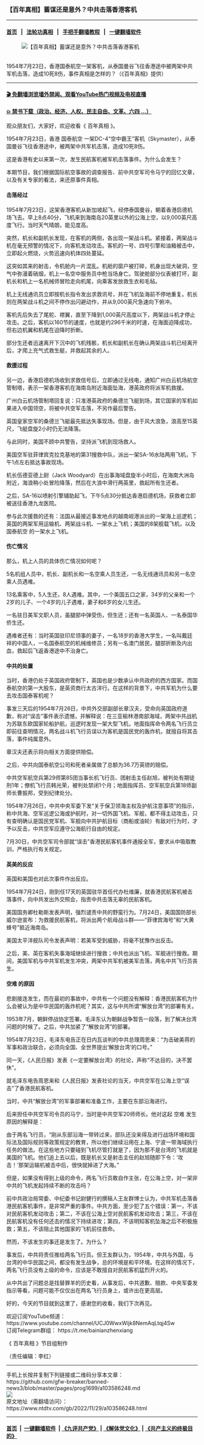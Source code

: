 ### 【百年真相】蓄谋还是意外？中共击落香港客机
------------------------

#### [首页](https://github.com/gfw-breaker/banned-news3/blob/master/README.md) &nbsp;&nbsp;|&nbsp;&nbsp; [法轮功真相](https://github.com/begood0513/basic/blob/master/README.md)  &nbsp;&nbsp;|&nbsp;&nbsp; [手把手翻墙教程](https://github.com/gfw-breaker/guides/wiki)  &nbsp;&nbsp;|&nbsp;&nbsp; [一键翻墙软件](https://github.com/gfw-breaker/nogfw/blob/master/README.md)  



<div><div class="featured_image">
 <figure>
  <img alt="【百年真相】蓄谋还是意外？中共击落香港客机" src="https://i.ntdtv.com/assets/uploads/2022/11/640-1-16-800x450.jpg"/>
 </figure><br/>
 <span class="caption">
  1954年7月23日，香港国泰航空一架客机，从泰国曼谷飞往香港途中被两架中共军机击落，造成10死8伤，事件真相是怎样的？（《百年真相》提供）
 </span>
</div>
</div><hr/>

#### [ 🎬  免翻墙浏览墙外禁闻、观看YouTube热门视频及电视直播](https://github.com/gfw-breaker/HelloWorld)

#### [ 💥  禁书下载（政治、经济、人权、民主自由、文革、六四 ...）](https://github.com/gfw-breaker/books/blob/master/README.md)

<div><div class="post_content" itemprop="articleBody">
 <p>
  观众朋友们，大家好，欢迎收看《
  <ok href="https://www.ntdtv.com/gb/百年真相.htm">
   百年真相
  </ok>
  》。
 </p>
 <p>
  1954年7月23日，香港
  <ok href="https://www.ntdtv.com/gb/国泰航空.htm">
   国泰航空
  </ok>
  一架DC-4“空中霸王”客机（Skymaster），从泰国曼谷飞往香港途中，被两架中共军机击落，造成10死8伤。
 </p>
 <p>
  这是香港有史以来第一次，发生民航客机被军机击落事件。为什么会发生？
 </p>
 <p>
  本期节目，我们根据国际航空事故的调查报告、前中共空军司令马宁的回忆文章，以及有关专家的看法，来还原事件真相。
 </p>
 <p>
 </p>
 <p>
  <h4>
   击落经过
  </h4>
  <p>
   1954年7月23日，这架香港客机从新加坡起飞，经停泰国曼谷，朝着香港启德机场飞去。早上8点40分，飞机来到海南岛20英里以外的公海上空，以9,000英尺高度飞行。当时天气晴朗，能见度高。
  </p>
  <p>
   突然，机长和副机长发现，在客机的两侧，各出现一架战斗机。紧接着，两架战斗机在毫无预警的情况下，向客机发动攻击。客机的一号、四号引擎和油箱被击中，立即起火燃烧，火势迅速向机体四处蔓延。
  </p>
  <p>
   这突如其来的射击，令机舱内一片混乱。机舱的窗户被打碎，机身出现大破洞，空气中弥漫着硝烟，机上一名空中服务员中枪当场身亡。驾驶舱部分仪表被打坏，副机长和机上一名机械师冒险走向机尾，向乘客发放救生衣和毛毡。
  </p>
  <p>
   机上无线通讯员立即按机长指令发出求救讯号，并在飞机坠海前不停地重复。机长则在两架战斗机之间不停作出闪避动作，并从9,000英尺急速向下俯冲。
  </p>
  <p>
   客机先后失去了尾舵、襟翼，直至下降到1,000英尺高度以下，两架战斗机才停止攻击。之后，客机以160节的速度，也就是约296千米的时速，在海面迫降成功，但右边机翼和机尾在迫降时折断。
  </p>
  <p>
   部分生还者迅速离开下沉中的飞机残骸，机长和副机长在确认两架战斗机已经离开后，才爬上充气式救生艇，并救起其余的人。
  </p>
  <h4>
   救援过程
  </h4>
  <p>
   另一边，香港启德机场收到求救信号后，立即通过无线电，通知广州白云机场航空管制塔，表示一架香港客机在海南岛附近海面坠海，港英政府将派军机救援。
  </p>
  <p>
   广州白云机场管制塔回复说：只准港英政府的桑德兰飞艇到场，其它国家的军机如果进入中国领空，将被中共空军击落，不另作最后警告。
  </p>
  <p>
   英国皇家空军的桑德兰飞艇最先抵达失事现场。但是，由于风大浪急，浪高至15英尺，飞艇盘旋2小时仍无法降落。
  </p>
  <p>
   与此同时，美国不顾中共警告，坚持派飞机到现场救人。
  </p>
  <p>
   美国空军驻菲律宾克拉克基地的第31搜救中队，派出一架SA-16水陆两用飞机，下午1点左右抵达事故现场。
  </p>
  <p>
   机长伍德亚德上尉（Jack Woodyard）在出事海域盘旋半小时后，在海南大洲岛附近，海浪稍小处冒险降落，然后在大浪中滑行两英里，救起所有生还者。
  </p>
  <p>
   之后，SA-16以喷射引擎辅助起飞，下午5点30分抵达香港启德机场，获救者立即被送往香港九龙医院。
  </p>
  <p>
   参与此次援救的还有：法国从最接近事发地点的越南岘港派出的一架海上巡逻机；英国的两架军用运输机、两架战斗机、一架水上飞机；美国的8架舰载飞机，以及
   <ok href="https://www.ntdtv.com/gb/国泰航空.htm">
    国泰航空
   </ok>
   的一架水上飞机。
  </p>
  <h4>
   伤亡情况
  </h4>
  <p>
   那么，机上人员的具体伤亡情况如何呢？
  </p>
  <p>
   5名机组人员中，机长、副机长和一名空乘人员生还，一名无线通讯员和另一名空乘人员遇难。
  </p>
  <p>
   13名乘客中，5人生还，8人遇难。其中，一个美国五口之家，34岁的父亲和一个2岁的儿子、一个4岁的儿子遇难，妻子和6岁的女儿生还。
  </p>
  <p>
   一名驻日美军文职人员，虽腿部中弹受伤，但生还；还有一名英国人、一名泰国华侨生还。
  </p>
  <p>
   遇难者还有：当时英国驻印尼领事的妻子，一名18岁的香港大学生，一名叫戴廷祥的中国人，一名国泰航空的机械维修员；另有一名澳门居民，腿部折断及内出血，救起后飞返香港途中不治身亡。
  </p>
  <h4>
   中共的处置
  </h4>
  <p>
   当时，香港仍处于英国政府管制下，英国也是少数承认中共政府的西方国家。而国泰航空的第一大股东，是英资商行太古洋行。在这样的背景下，中共军机为什么要去攻击国泰客机呢？
  </p>
  <p>
   事发三天后的1954年7月26日，中共外交部副部长章汉夫，受命向英国政府道歉，称对“误击”事件表示遗憾，并解释说：在三亚榆林港南部海域，两架中共战机为苏联东欧国家轮船护航，巡逻时发现一架大型飞机，地面指挥命令两名飞行员立即前往查明情况，两名战斗机飞行员误以为客机是国民党的轰炸机，就擅自将其击落，事件纯属意外。
  </p>
  <p>
   章汉夫还表示将向相关方面提供赔偿。
  </p>
  <p>
   之后，中共向国泰航空公司和死者亲属做了总额为36.7万英镑的赔偿。
  </p>
  <p>
   中共空军航空兵第29师第85团当事长机飞行员、团射击主任赵旭，被判处有期徒刑1年；僚机飞行员韩光荣，被判处禁闭1个月；地面指挥员、空军航空兵第18师副师长曹振邦，受到纪律处分。
  </p>
  <p>
   1954年7月26日，中共中央军委下发“关于保卫领海主权及护航注意事项”的指示，称中共海、空军巡逻公海或护航时，对一切外国飞机、军舰，都不得主动攻击，只有查明确认是国民党军机、军舰向中共护航目标（商船或油轮）有敌对行为时，才予以反击，中共空军应遵守公海航行自由的规定。
  </p>
  <p>
   7月30日，中共空军司令部就“误击”香港民航客机事件通报全军，要求从中吸取教训，严格执行有关规定。
  </p>
  <h4>
   英美的反应
  </h4>
  <p>
   英国和美国也对此次事件作出反应。
  </p>
  <p>
   1954年7月24日，刚到任17天的英国驻华首任代办杜维廉，就香港民航客机被击落事件，向中共发出外交照会，指责中共击落无辜的民航客机。
  </p>
  <p>
   美国国务卿杜勒斯发表声明，强烈谴责中共的野蛮行为。7月24日，美国国防部长威尔逊宣布：为救援民航客机，将派出两个航母战斗群——“菲律宾海号”和“大黄蜂号”抵近海南岛。
  </p>
  <p>
   美国太平洋舰队司令发表声明：若美军受到威胁，将毫不犹豫作出反击。
  </p>
  <p>
   之后，美、英在客机失事海域继续进行搜救；中共也派出飞机、军舰进行搜救。期间，美国军机与中共军机发生冲突，两架中共军机被美军击落，两名中共飞行员丧生。
  </p>
  <h4>
   <ok href="https://www.ntdtv.com/gb/空难.htm">
    空难
   </ok>
   的原因
  </h4>
  <p>
   悲剧接连发生，而在最初的事故中，中共有一个问题没有解释：香港民航客机为什么会被认为是中华民国的轰炸机呢？其实，这与中共所谓“解放台湾”的部署有关。
  </p>
  <p>
   1953年7月，朝鲜停战协定签署。毛泽东认为朝鲜战争暂告一段落，到了解决台湾问题的时候了。之后，中共加紧了“解放台湾”的部署。
  </p>
  <p>
   1954年7月23日，毛泽东电告正在日内瓦谈判的中共总理周恩来：“为击破美蒋的军事和政治联合，必须向全国、全世界提出‘解放台湾’的口号。”
  </p>
  <p>
   同一天，《人民日报》发表《一定要解放台湾》的社论，声称“不达目的，决不罢休”。
  </p>
  <p>
   就毛泽东电告周恩来和《人民日报》发表社论的当天，中共空军在公海上空“误击”了香港民航客机。
  </p>
  <p>
   当时，中共“解放台湾”的军事部署和准备工作，主要在东部沿海进行。
  </p>
  <p>
   后来担任中共空军司令员的马宁，当时是中共空军20师师长。他对这起
   <ok href="https://www.ntdtv.com/gb/空难.htm">
    空难
   </ok>
   发生原因的解释是：
  </p>
  <p>
   由于两名飞行员，“刚从东部沿海一带转过来，部队还没来得及进行战场环境和国际法及国际规则等政策规定的教育，所以他们继续沿用在上海、宁波一带海域执行任务的做法。在这些地方只要碰到飞机尽管打就是了，因为那不是台湾的飞机就是美国的飞机。他们追上去以后，既是机长又是射击主任的赵旭随即下令：‘攻击！’那架运输机被击中后，很快就掉进了大海。”
  </p>
  <p>
   但是，如果没有得到上级的命令，两名飞行员敢自作主张，在公海上空，对一架非中共的飞机发起持续不断的攻击吗？
  </p>
  <p>
   前中共政治局常委、中纪委书记尉健行的撰稿人王友群博士认为，中共军机击落香港民航客机事件，是非常严重的事件。中共方面，至少犯了五个错误：第一，不该对民航客机发动攻击；第二，不该在公海上空对民航客机发动攻击；第三，不该在民航客机没有任何还击的情况下持续进攻；第四，不该明知客机坠海之后不积极施救；第五，不该阻止其他国家的飞机前往救命。
  </p>
  <p>
   然而，不该发生的事还是发生了。为什么？
  </p>
  <p>
   事发后，中共将责任推给两名飞行员。但王友群认为，1954年，中共与外国，与台湾的中华民国之间，都没有发生战争，总的环境是和平环境。在这样的情况下，两名飞行员没有上级的命令，应该是不敢擅自对民航客机猛烈开火的。
  </p>
  <p>
   从中共出了问题总是找替罪羊的历史看，从事发后，中共道歉、赔款、中央军委发指示等看，问题可能不仅仅出在两名飞行员身上，或许出在更高层。
  </p>
  <p>
   好的，今天的节目就到这里了，感谢您的收看，我们下次再见。
  </p>
  <p>
   欢迎订阅YouTube频道：
   <ok href="https://www.youtube.com/channel/UCJ0WwxWijk8NemAqLtqj4Sw">
    https://www.youtube.com/channel/UCJ0WwxWijk8NemAqLtqj4Sw
   </ok>
   <br/>
   订阅Telegram群组：
   <ok href="https://t.me/bainianzhenxiang">
    https://t.me/bainianzhenxiang
   </ok>
  </p>
  <p>
   《
   <ok href="https://www.ntdtv.com/gb/百年真相.htm">
    百年真相
   </ok>
   》节目组制作
  </p>
  <p>
   （责任编辑：李红）
  </p>
  <div class="single_ad">
  </div>
 </p>
</div>
</div>
<hr/>
手机上长按并复制下列链接或二维码分享本文章：<br/>
https://github.com/gfw-breaker/banned-news3/blob/master/pages/prog1699/a103586248.md <br/>
<a href='https://github.com/gfw-breaker/banned-news3/blob/master/pages/prog1699/a103586248.md'><img src='https://github.com/gfw-breaker/banned-news3/blob/master/pages/prog1699/a103586248.md.png'/></a> <br/>
原文地址（需翻墙访问）：https://www.ntdtv.com/gb/2022/11/29/a103586248.html


------------------------
#### [首页](https://github.com/gfw-breaker/banned-news3/blob/master/README.md) &nbsp;|&nbsp; [一键翻墙软件](https://github.com/gfw-breaker/nogfw/blob/master/README.md) &nbsp;| [《九评共产党》](https://github.com/gfw-breaker/9ping.md/blob/master/README.md#九评之一评共产党是什么) | [《解体党文化》](https://github.com/gfw-breaker/jtdwh.md/blob/master/README.md) | [《共产主义的终极目的》](https://github.com/gfw-breaker/gczydzjmd.md/blob/master/README.md)


<img src='http://gfw-breaker.win/banned-news3/pages/prog1699/a103586248.md' width='0px' height='0px'/>